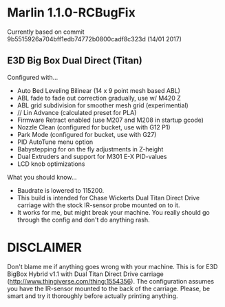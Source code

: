 # Marlin 1.1.0-RCBugFix
Currently based on commit 9b5515926a704bff1edb74772b0800cadf8c323d (14/01 2017)

## E3D Big Box Dual Direct (Titan)
Configured with...
- Auto Bed Leveling Bilinear (14 x 9 point mesh based ABL)
- ABL fade to fade out correction gradually, use w/ M420 Z<height>
- ABL grid subdivision for smoother mesh grid (experimential)
- // Lin Advance (calculated preset for PLA)
- Firmware Retract enabled (use M207 and M208 in startup gcode)
- Nozzle Clean (configured for bucket, use with G12 P1)
- Park Mode (configured for bucket, use with G27)
- PID AutoTune menu option
- Babystepping for on the fly adjustments in Z-height
- Dual Extruders and support for M301 E-X PID-values
- LCD knob optimizations

What you should know...
- Baudrate is lowered to 115200.
- This build is intended for Chase Wickerts Dual Titan Direct Drive carriage with the stock IR-sensor probe mounted on to it.
- It works for me, but might break your machine. You really should go through the config and don't do anything rash.

# DISCLAIMER
Don't blame me if anything goes wrong with your machine. This is for E3D BigBox Hybrid v1.1 with Dual Titan Direct Drive carriage (http://www.thingiverse.com/thing:1554356). The configuration assumes you have the IR-sensor mounted to the back of the carriage. Please, be smart and try it thoroughly before actually printing anything.